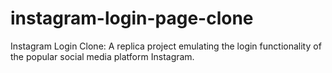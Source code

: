 # instagram-login-page-clone
Instagram Login Clone: A replica project emulating the login functionality of the popular social media platform Instagram.
